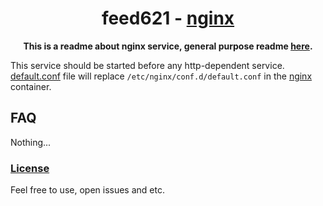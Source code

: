 <div align="center">
  <h1>feed621 - <a href="https://nginx.org">nginx</a></h1>
  <p>
    <strong>This is a readme about nginx service, general purpose readme <a href="../../README.md">here</a>.</strong>
  </p>
</div>

This service should be started before any http-dependent service. [default.conf](./default.conf) file will replace `/etc/nginx/conf.d/default.conf` in the [nginx](https://nginx.org) container.

## FAQ

Nothing...

### [License](../../LICENSE)

Feel free to use, open issues and etc.
